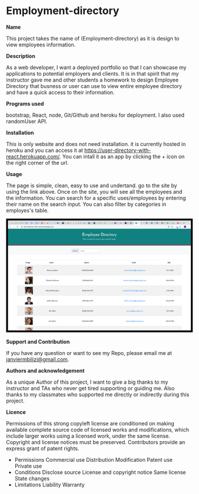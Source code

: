 # Employment-directory

<strong>Name</strong>

This project takes the name of (Employment-directory) as it is design to view employees information.

<strong>Description </strong>

As a web developer, I want a deployed portfolio so that I can showcase my applications to potential employers and clients. It is in that spirit that my instructor gave me and other students a homework to design Employee Directory that busness or  user can use to view entire employee directory and have a quick access to their information.

<strong>Programs used</strong>

bootstrap, React, node, Git/Github and heroku for deployment. I also used randomUser API.

<strong>Installation </strong>

This is only website and does not need installation. it is currently hosted in heroku and you can access it at https://user-directory-with-react.herokuapp.com/. You can intall it as an app by clicking the + icon on the right corner of the url.

<strong>Usage</strong>

The page is simple, clean, easy to use and undertand. go to the site by using the link above. Once on the site, you will see all the employees  and the information. You can search for a specific uses/employees by entering their name on the search input. You can also filter by categories in employes's table.

<img src="PageScreenShot.png" alt="page screen shot" width="500" height="300" style="border:5px solid black">

<strong>Support and Contribution</strong>

If you have any question or want to see my Repo, please email me at janviermbilizi@gmail.com.

<strong>Authors and acknowledgement</strong>

As a unique Author of this project, I want to give a big thanks to my instructor and TAs who never get tired supporting or guiding me. Also thanks to my classmates who supported me directly or indirectly during this project.

<strong>Licence</strong>

Permissions of this strong copyleft license are conditioned on making available complete source code of licensed works and modifications, which include larger works using a licensed work, under the same license. Copyright and license notices must be preserved. Contributors provide an express grant of patent rights.

- Permissions Commercial use Distribution Modification Patent use Private use
- Conditions Disclose source License and copyright notice Same license State changes
- Limitations Liability Warranty
